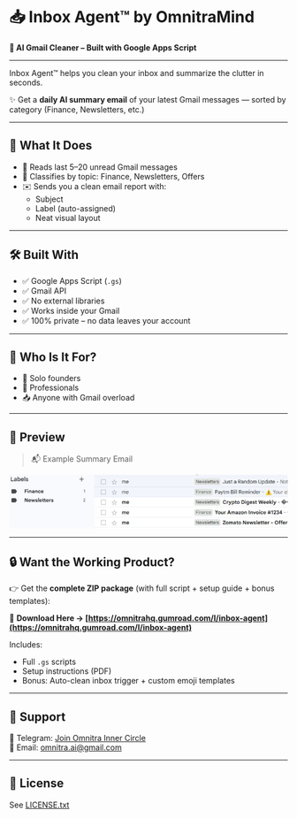 
# 📥 Inbox Agent™ by OmnitraMind

**🧠 AI Gmail Cleaner – Built with Google Apps Script**

---

Inbox Agent™ helps you clean your inbox and summarize the clutter in seconds.

✨ Get a **daily AI summary email** of your latest Gmail messages — sorted by category (Finance, Newsletters, etc.)

---

## 🔧 What It Does

- 🧠 Reads last 5–20 unread Gmail messages
- 📌 Classifies by topic: Finance, Newsletters, Offers
- ✉️ Sends you a clean email report with:
  - Subject
  - Label (auto-assigned)
  - Neat visual layout

---

## 🛠 Built With

- ✅ Google Apps Script (`.gs`)
- ✅ Gmail API
- ✅ No external libraries
- ✅ Works inside your Gmail
- ✅ 100% private – no data leaves your account

---

## 🚀 Who Is It For?

- 🧍 Solo founders
- 💼 Professionals
- 📥 Anyone with Gmail overload

---

## 📸 Preview

> 📬 Example Summary Email

![Email Screenshot](https://github.com/omnitra/inbox-agent-by-omnitra/blob/main/screenshots/gmail-labels-preview.jpg?raw=true)

---

## 🔒 Want the Working Product?

👉 Get the **complete ZIP package** (with full script + setup guide + bonus templates):

🎁 **Download Here → [https://omnitrahq.gumroad.com/l/inbox-agent](https://omnitrahq.gumroad.com/l/inbox-agent)**

Includes:
- Full `.gs` scripts
- Setup instructions (PDF)
- Bonus: Auto-clean inbox trigger + custom emoji templates

---

## 📣 Support

💬 Telegram: [Join Omnitra Inner Circle](https://t.me/OmnitraInnerCircle)  
📧 Email: [omnitra.ai@gmail.com](mailto:omnitra.ai@gmail.com)

---

## 📘 License

See [LICENSE.txt](LICENSE.txt)
